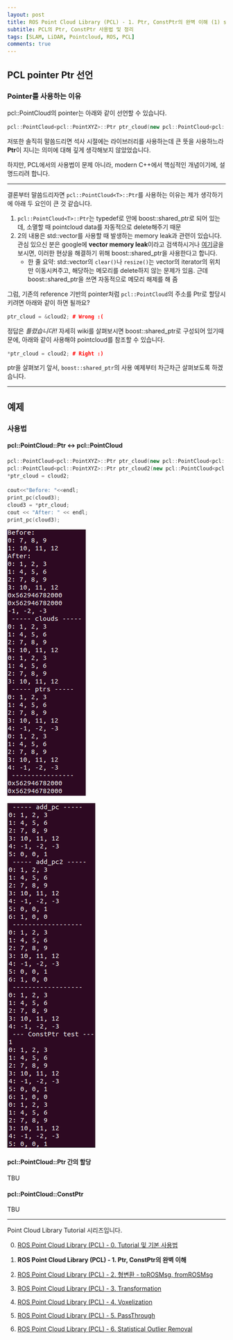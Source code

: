 ```yaml
---
layout: post
title: ROS Point Cloud Library (PCL) - 1. Ptr, ConstPtr의 완벽 이해 (1) shared_ptr
subtitle: PCL의 Ptr, ConstPtr 사용법 및 정리
tags: [SLAM, LiDAR, Pointcloud, ROS, PCL]
comments: true
---
```



## PCL pointer Ptr 선언

### Pointer를 사용하는 이유

pcl::PointCloud의 pointer는 아래와 같이 선언할 수 있습니다.

```cpp
pcl::PointCloud<pcl::PointXYZ>::Ptr ptr_cloud(new pcl::PointCloud<pcl::PointXYZ>);
```

저또한 솔직히 말씀드리면 석사 시절에는 라이브러리를 사용하는데 큰 뜻을 사용하느라 **Ptr**이 지니는 의미에 대해 깊게 생각해보지 않았었습니다.

하지만, PCL에서의 사용법이 문제 아니라, modern C++에서 핵심적인 개념이기에, 설명드리려 합니다.

---

결론부터 말씀드리자면 `pcl::PointCloud<T>::Ptr`를 사용하는 이유는 제가 생각하기에 아래 두 요인이 큰 것 같습니다.

1. `pcl::PointCloud<T>::Ptr`는 typedef로 안에 boost::shared_ptr로 되어 있는데, 소멸할 때 pointcloud data를 자동적으로 delete해주기 때문
2. 2의 내용은 std::vector를 사용할 때 발생하는 memory leak과 관련이 있습니다. 관심 있으신 분은 google에 **vector memory leak**이라고 검색하시거나 [여기](https://stackoverflow.com/questions/1361139/how-to-avoid-memory-leaks-when-using-a-vector-of-pointers-to-dynamically-allocat)글을 보시면, 이러한 현상을 해결하기 위해 boost::shared_ptr을 사용한다고 합니다.
    * 한 줄 요약: std::vector의 `clear()`나 `resize()`는 vector의 iterator의 위치만 이동시켜주고, 해당하는 메모리를 delete하지 않는 문제가 있음. 근데 boost::shared_ptr을 쓰면 자동적으로 메모리 해제를 해 줌

그럼, 기존의 reference 기반의 pointer처럼 `pcl::PointCloud`의 주소를 Ptr로 할당시키려면 아래와 같이 하면 될까요?

```cpp
ptr_cloud = &cloud2; # Wrong :(
```

정답은 *틀렸습니다!!* 자세히 wiki를 살펴보시면 boost::shared_ptr로 구성되어 있기때문에, 아래와 같이 사용해야 pointcloud를 참조할 수 있습니다.

```cpp
*ptr_cloud = cloud2; # Right :)
```

ptr을 살펴보기 앞서, `boost::shared_ptr`의 사용 예제부터 차근차근 살펴보도록 하겠습니다. 

---


## 예제

<script src="https://gist.github.com/LimHyungTae/fc6c71a06a9a09a1e7958d35b64f9dd4.js"></script>



<script src="https://gist.github.com/LimHyungTae/8a1f2259aadd7a7d96aa672259a80788.js"></script>

### 사용법

#### pcl::PointCloud<T>::Ptr <-> pcl::PointCloud<T>
```cpp
pcl::PointCloud<pcl::PointXYZ>::Ptr ptr_cloud(new pcl::PointCloud<pcl::PointXYZ>);
pcl::PointCloud<pcl::PointXYZ>::Ptr ptr_cloud2(new pcl::PointCloud<pcl::PointXYZ>);
*ptr_cloud = cloud2;

cout<<"Before: "<<endl;
print_pc(cloud3);
cloud3 = *ptr_cloud;
cout << "After: " << endl;
print_pc(cloud3);
```
![centroid](/img/ptr_value_1.png)

![centroid](/img/ptr_value_2.png)


#### pcl::PointCloud<T>::Ptr 간의 할당

TBU

#### pcl::PointCloud<T>::ConstPtr

TBU 

---

Point Cloud Library Tutorial 시리즈입니다.

0. [ROS Point Cloud Library (PCL) - 0. Tutorial 및 기본 사용법](https://limhyungtae.github.io/2019-11-29-ROS-Point-Cloud-Library-(PCL)-0.-Tutorial-%EB%B0%8F-%EA%B8%B0%EB%B3%B8-%EC%82%AC%EC%9A%A9%EB%B2%95/)

1. **ROS Point Cloud Library (PCL) - 1. Ptr, ConstPtr의 완벽 이해**

2. [ROS Point Cloud Library (PCL) - 2. 형변환 - toROSMsg, fromROSMsg](https://limhyungtae.github.io/2019-11-29-ROS-Point-Cloud-Library-(PCL)-2.-%ED%98%95%EB%B3%80%ED%99%98-toROSMsg,-fromROSMsg/)

3. [ROS Point Cloud Library (PCL) - 3. Transformation](https://limhyungtae.github.io/2019-11-29-ROS-Point-Cloud-Library-(PCL)-3.-Transformation/)

4. [ROS Point Cloud Library (PCL) - 4. Voxelization](https://limhyungtae.github.io/2019-11-29-ROS-Point-Cloud-Library-(PCL)-4.-Voxelization/)

5. [ROS Point Cloud Library (PCL) - 5. PassThrough](https://limhyungtae.github.io/2019-11-29-ROS-Point-Cloud-Library-(PCL)-5.-PassThrough/)

6. [ROS Point Cloud Library (PCL) - 6. Statistical Outlier Removal](https://limhyungtae.github.io/2019-11-29-ROS-Point-Cloud-Library-(PCL)-6.-Statistical-Outlier-Removal/)
